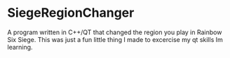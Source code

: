 # SiegeRegionChanger
A program written in C++/QT that changed the region you play in Rainbow Six Siege. This was just a fun little thing I made to excercise my qt skills Im learning.
